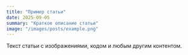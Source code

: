 ```yaml
---
title: "Пример статьи"
date: 2025-09-05
summary: "Краткое описание статьи"
image: "/images/posts/example.png"
---
```


Текст статьи с изображениями, кодом и любым другим контентом.
